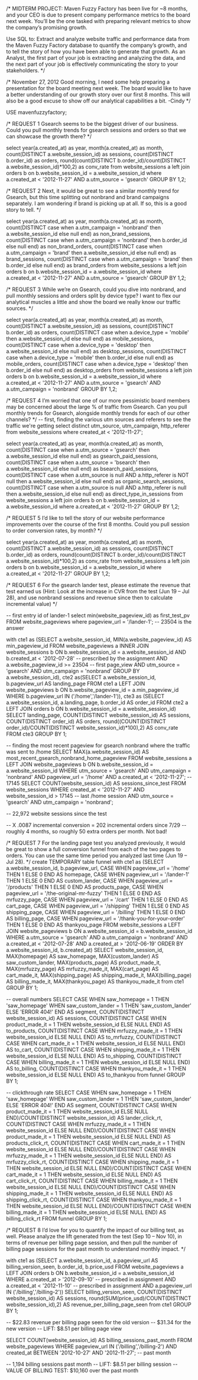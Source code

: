 /*
MIDTERM PROJECT:
Maven Fuzzy Factory has been live for ~8 months, and your CEO is due to present company
performance metrics to the board next week. You’ll be the one tasked with preparing relevant
metrics to show the company’s promising growth.

Use SQL to:
Extract and analyze website traffic and performance data from the Maven Fuzzy Factory
database to quantify the company’s growth, and to tell the story of how you have been
able to generate that growth.
As an Analyst, the first part of your job is extracting and analyzing the data, and the next
part of your job is effectively communicating the story to your stakeholders. 
*/

/* November 27, 2012
Good morning,
I need some help preparing a presentation for the board
meeting next week.
The board would like to have a better understanding of our
growth story over our first 8 months. This will also be a
good excuse to show off our analytical capabilities a bit.
-Cindy
*/

USE mavenfuzzyfactory;

/* REQUEST 1
Gsearch seems to be the biggest driver of our business. Could you pull monthly trends for gsearch sessions
and orders so that we can showcase the growth there? 
*/

select year(a.created_at) as year, month(a.created_at) as month,
count(DISTINCT a.website_session_id) as sessions,
count(DISTINCT b.order_id) as orders,
round(count(DISTINCT b.order_id)/count(DISTINCT a.website_session_id)*100,2) as conv_rate
from website_sessions a
left join orders b on b.website_session_id = a.website_session_id
where a.created_at < '2012-11-27'
AND a.utm_source = 'gsearch'
GROUP BY 1,2;

/* REQUEST 2
Next, it would be great to see a similar monthly trend for Gsearch, but this time splitting out nonbrand and
brand campaigns separately. I am wondering if brand is picking up at all. If so, this is a good story to tell. 
*/

select year(a.created_at) as year, month(a.created_at) as month,
count(DISTINCT case when a.utm_campaign = 'nonbrand' then a.website_session_id else null end) as non_brand_sessions,
count(DISTINCT case when a.utm_campaign = 'nonbrand' then b.order_id else null end) as non_brand_orders,
count(DISTINCT case when a.utm_campaign = 'brand' then a.website_session_id else null end) as brand_sessions,
count(DISTINCT case when a.utm_campaign = 'brand' then b.order_id else null end) as brand_orders
from website_sessions a
left join orders b on b.website_session_id = a.website_session_id
where a.created_at < '2012-11-27'
AND a.utm_source = 'gsearch'
GROUP BY 1,2;

/* REQUEST 3
While we’re on Gsearch, could you dive into nonbrand, and pull monthly sessions and orders split by device type? 
I want to flex our analytical muscles a little and show the board we really know our traffic sources.
*/

select year(a.created_at) as year, month(a.created_at) as month,
count(DISTINCT a.website_session_id) as sessions,
count(DISTINCT b.order_id) as orders,
count(DISTINCT case when a.device_type = 'mobile' then a.website_session_id else null end) as mobile_sessions,
count(DISTINCT case when a.device_type = 'desktop' then a.website_session_id else null end) as desktop_sessions,
count(DISTINCT case when a.device_type = 'mobile' then b.order_id else null end) as mobile_orders,
count(DISTINCT case when a.device_type = 'desktop' then b.order_id else null end) as desktop_orders
from website_sessions a
left join orders b on b.website_session_id = a.website_session_id
where a.created_at < '2012-11-27'
AND a.utm_source = 'gsearch'
AND a.utm_campaign = 'nonbrand'
GROUP BY 1,2;

/* REQUEST 4
I’m worried that one of our more pessimistic board members may be concerned about the large % of traffic from Gsearch. 
Can you pull monthly trends for Gsearch, alongside monthly trends for each of our other channels?
*/
-- first, finding the various utm sources and referers to see the traffic we're getting
select distinct utm_source, utm_campaign, http_referer
from website_sessions
where created_at < '2012-11-27';

select year(a.created_at) as year, month(a.created_at) as month,
count(DISTINCT case when a.utm_source = 'gsearch' then a.website_session_id else null end) as gsearch_paid_sessions,
count(DISTINCT case when a.utm_source = 'bsearch' then a.website_session_id else null end) as bsearch_paid_sessions,
count(DISTINCT case when a.utm_source is null AND a.http_referer is NOT null then a.website_session_id else null end) as organic_search_sessions,
count(DISTINCT case when a.utm_source is null AND a.http_referer is null then a.website_session_id else null end) as direct_type_in_sessions
from website_sessions a
left join orders b on b.website_session_id = a.website_session_id
where a.created_at < '2012-11-27'
GROUP BY 1,2;

/* REQUEST 5
I’d like to tell the story of our website performance improvements over the course of the first 8 months. 
Could you pull session to order conversion rates, by month? 
*/

select year(a.created_at) as year, month(a.created_at) as month,
count(DISTINCT a.website_session_id) as sessions,
count(DISTINCT b.order_id) as orders,
round(count(DISTINCT b.order_id)/count(DISTINCT a.website_session_id)*100,2) as conv_rate
from website_sessions a
left join orders b on b.website_session_id = a.website_session_id
where a.created_at < '2012-11-27'
GROUP BY 1,2;

/* REQUEST 6
For the gsearch lander test, please estimate the revenue that test earned us (Hint: Look at the increase in CVR
from the test (Jun 19 – Jul 28), and use nonbrand sessions and revenue since then to calculate incremental value)
*/

-- first entry id of lander-1
select min(website_pageview_id) as first_test_pv
FROM website_pageviews
where pageview_url = '/lander-1';
-- 23504 is the answer

with
cte1 as (SELECT
	a.website_session_id, 
    MIN(a.website_pageview_id) AS min_pageview_id
FROM website_pageviews a
	INNER JOIN website_sessions b
		ON b.website_session_id = a.website_session_id
		AND b.created_at < '2012-07-28' -- prescribed by the assignment
		AND a.website_pageview_id >= 23504 -- first page_view
        AND utm_source = 'gsearch'
        AND utm_campaign = 'nonbrand'
GROUP BY 
	a.website_session_id),
cte2 as(SELECT 
	a.website_session_id, 
    b.pageview_url AS landing_page
FROM cte1 a
	LEFT JOIN website_pageviews b
		ON b.website_pageview_id = a.min_pageview_id
WHERE b.pageview_url IN ('/home','/lander-1')),
cte3 as (SELECT
	a.website_session_id, 
    a.landing_page, 
    b.order_id AS order_id
FROM cte2 a
LEFT JOIN orders b
	ON b.website_session_id = a.website_session_id)
SELECT landing_page, 
    COUNT(DISTINCT website_session_id) AS sessions, 
    COUNT(DISTINCT order_id) AS orders,
    round((COUNT(DISTINCT order_id)/COUNT(DISTINCT website_session_id)*100),2) AS conv_rate
FROM cte3
GROUP BY 1;

-- finding the most recent pageview for gsearch nonbrand where the traffic was sent to /home
SELECT 
	MAX(a.website_session_id) AS most_recent_gsearch_nonbrand_home_pageview 
FROM website_sessions a
	LEFT JOIN website_pageviews b
		ON b.website_session_id = a.website_session_id
WHERE utm_source = 'gsearch'
	AND utm_campaign = 'nonbrand'
    AND pageview_url = '/home'
    AND a.created_at < '2012-11-27';
-- 17145
SELECT 
	COUNT(website_session_id) AS sessions_since_test
FROM website_sessions
WHERE created_at < '2012-11-27'
	AND website_session_id > 17145 -- last /home session
	AND utm_source = 'gsearch'
	AND utm_campaign = 'nonbrand';    

-- 22,972 website sessions since the test

-- X .0087 incremental conversion = 202 incremental orders since 7/29
	-- roughly 4 months, so roughly 50 extra orders per month. Not bad!

/* REQUEST 7
For the landing page test you analyzed previously, it would be great to show a full conversion funnel from each
of the two pages to orders. You can use the same time period you analyzed last time (Jun 19 – Jul 28).
*/
create TEMPORARY table funnel
with
cte1 as (SELECT
	a.website_session_id, 
    b.pageview_url, 
    CASE WHEN pageview_url = '/home' THEN 1 ELSE 0 END AS homepage,
    CASE WHEN pageview_url = '/lander-1' THEN 1 ELSE 0 END AS custom_lander,
    CASE WHEN pageview_url = '/products' THEN 1 ELSE 0 END AS products_page,
    CASE WHEN pageview_url = '/the-original-mr-fuzzy' THEN 1 ELSE 0 END AS mrfuzzy_page, 
    CASE WHEN pageview_url = '/cart' THEN 1 ELSE 0 END AS cart_page,
    CASE WHEN pageview_url = '/shipping' THEN 1 ELSE 0 END AS shipping_page,
    CASE WHEN pageview_url = '/billing' THEN 1 ELSE 0 END AS billing_page,
    CASE WHEN pageview_url = '/thank-you-for-your-order' THEN 1 ELSE 0 END AS thankyou_page
FROM website_sessions a
	LEFT JOIN website_pageviews b
		ON a.website_session_id = b.website_session_id
WHERE a.utm_source = 'gsearch' 
	AND a.utm_campaign = 'nonbrand' 
    AND a.created_at < '2012-07-28'
		AND a.created_at > '2012-06-19'
ORDER BY 
	a.website_session_id,
    b.created_at)
SELECT
	website_session_id, 
    MAX(homepage) AS saw_homepage, 
    MAX(custom_lander) AS saw_custom_lander,
    MAX(products_page) AS product_made_it, 
    MAX(mrfuzzy_page) AS mrfuzzy_made_it, 
    MAX(cart_page) AS cart_made_it,
    MAX(shipping_page) AS shipping_made_it,
    MAX(billing_page) AS billing_made_it,
    MAX(thankyou_page) AS thankyou_made_it
    from cte1 
    GROUP BY 1;
    
    
--  overall numbers
SELECT
	CASE 
		WHEN saw_homepage = 1 THEN 'saw_homepage'
        WHEN saw_custom_lander = 1 THEN 'saw_custom_lander'
        ELSE 'ERROR 404!' 
	END AS segment, 
    COUNT(DISTINCT website_session_id) AS sessions,
    COUNT(DISTINCT CASE WHEN product_made_it = 1 THEN website_session_id ELSE NULL END) AS to_products,
    COUNT(DISTINCT CASE WHEN mrfuzzy_made_it = 1 THEN website_session_id ELSE NULL END) AS to_mrfuzzy,
    COUNT(DISTINCT CASE WHEN cart_made_it = 1 THEN website_session_id ELSE NULL END) AS to_cart,
    COUNT(DISTINCT CASE WHEN shipping_made_it = 1 THEN website_session_id ELSE NULL END) AS to_shipping,
    COUNT(DISTINCT CASE WHEN billing_made_it = 1 THEN website_session_id ELSE NULL END) AS to_billing,
    COUNT(DISTINCT CASE WHEN thankyou_made_it = 1 THEN website_session_id ELSE NULL END) AS to_thankyou
from funnel
GROUP BY 1;


-- clickthrough rate
SELECT
	CASE 
		WHEN saw_homepage = 1 THEN 'saw_homepage'
        WHEN saw_custom_lander = 1 THEN 'saw_custom_lander'
        ELSE 'ERROR 404!' 
	END AS segment, 
    	COUNT(DISTINCT CASE WHEN product_made_it = 1 THEN website_session_id ELSE NULL END)/COUNT(DISTINCT website_session_id) AS lander_click_rt,
    COUNT(DISTINCT CASE WHEN mrfuzzy_made_it = 1 THEN website_session_id ELSE NULL END)/COUNT(DISTINCT CASE WHEN product_made_it = 1 THEN website_session_id ELSE NULL END) AS products_click_rt,
    COUNT(DISTINCT CASE WHEN cart_made_it = 1 THEN website_session_id ELSE NULL END)/COUNT(DISTINCT CASE WHEN mrfuzzy_made_it = 1 THEN website_session_id ELSE NULL END) AS mrfuzzy_click_rt,
    COUNT(DISTINCT CASE WHEN shipping_made_it = 1 THEN website_session_id ELSE NULL END)/COUNT(DISTINCT CASE WHEN cart_made_it = 1 THEN website_session_id ELSE NULL END) AS cart_click_rt,
    COUNT(DISTINCT CASE WHEN billing_made_it = 1 THEN website_session_id ELSE NULL END)/COUNT(DISTINCT CASE WHEN shipping_made_it = 1 THEN website_session_id ELSE NULL END) AS shipping_click_rt,
    COUNT(DISTINCT CASE WHEN thankyou_made_it = 1 THEN website_session_id ELSE NULL END)/COUNT(DISTINCT CASE WHEN billing_made_it = 1 THEN website_session_id ELSE NULL END) AS billing_click_rt
FROM funnel
GROUP BY 1;


/* REQUEST 8
I’d love for you to quantify the impact of our billing test, as well. Please analyze the lift generated from the test
(Sep 10 – Nov 10), in terms of revenue per billing page session, and then pull the number of billing page sessions
for the past month to understand monthly impact.
*/

with 
cte1 as (SELECT 
	a.website_session_id, 
    a.pageview_url AS billing_version_seen, 
    b.order_id, 
    b.price_usd
FROM website_pageviews a
	LEFT JOIN orders b
		ON b.website_session_id = a.website_session_id
WHERE a.created_at > '2012-09-10' -- prescribed in assignment
	AND a.created_at < '2012-11-10' -- prescribed in assignment
    AND a.pageview_url IN ('/billing','/billing-2'))
SELECT
	billing_version_seen, 
    COUNT(DISTINCT website_session_id) AS sessions, 
    round(SUM(price_usd)/COUNT(DISTINCT website_session_id),2) AS revenue_per_billing_page_seen
    from cte1
    GROUP BY 1;

-- $22.83 revenue per billing page seen for the old version
-- $31.34 for the new version
-- LIFT: $8.51 per billing page view

SELECT 
	COUNT(website_session_id) AS billing_sessions_past_month
FROM website_pageviews 
WHERE pageview_url IN ('/billing','/billing-2') 
	AND created_at BETWEEN '2012-10-27' AND '2012-11-27'; -- past month

-- 1,194 billing sessions past month
-- LIFT: $8.51 per billing session
-- VALUE OF BILLING TEST: $10,160 over the past month
